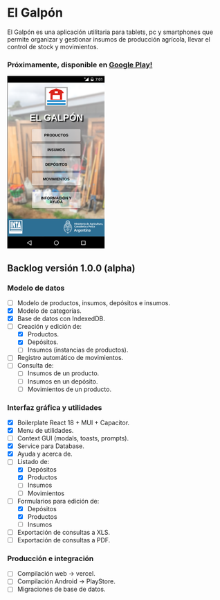 # El Galpón

El Galpón es una aplicación utilitaria para tablets, pc y smartphones que permite organizar y gestionar insumos de producción agrícola, llevar el control de stock y movimientos.

### Próximamente, disponible en [Google Play!](https://play.google.com/store/apps/details?id=com.inta.elgalpon)  

![el-galpon](images/promo.png)   

## Backlog versión 1.0.0 (alpha)  

### Modelo de datos
  - [ ] Modelo de productos, insumos, depósitos e insumos.  
  - [x] Modelo de categorías.  
  - [x] Base de datos con IndexedDB.  
  - [ ] Creación y edición de:
    - [x] Productos.  
    - [x] Depósitos.  
    - [ ] Insumos (instancias de productos).  
  - [ ] Registro automático de movimientos.  
  - [ ] Consulta de:  
    - [ ] Insumos de un producto.  
    - [ ] Insumos en un depósito.  
    - [ ] Movimientos de un producto.  

### Interfaz gráfica y utilidades
  - [x] Boilerplate React 18 + MUI + Capacitor.  
  - [x] Menu de utilidades.  
  - [ ] Context GUI (modals, toasts, prompts).  
  - [x] Service para Database.  
  - [x] Ayuda y acerca de.  
  - [ ] Listado de:  
    - [x] Depósitos  
    - [x] Productos  
    - [ ] Insumos  
    - [ ] Movimientos  
  - [ ] Formularios para edición de:  
    - [x] Depósitos  
    - [x] Productos  
    - [ ] Insumos  
  - [ ] Exportación de consultas a XLS.  
  - [ ] Exportación de consultas a PDF.  

### Producción e integración  
  - [ ] Compilación web -> vercel.  
  - [ ] Compilación Android ->  PlayStore.  
  - [ ] Migraciones de base de datos.  